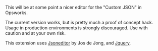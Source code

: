 This will be at some point a nicer editor for the "Custom JSON" in Opsworks.

The current version works, but is pretty much a proof of concept hack.
Usage in production environments is strongly discouraged. Use with caution and at your own risk.

This extension uses [Jsoneditor](http://www.jsoneditoronline.org/) by Jos de Jong, and [Jquery](http://jquery.com/).